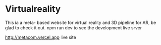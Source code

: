 # Virtualreality
This ia a meta- based website for virtual reality and 3D pipeline for AR, be glad to check it out.
npm run dev to see the development live srver

http://metacom.vercel.app live site

